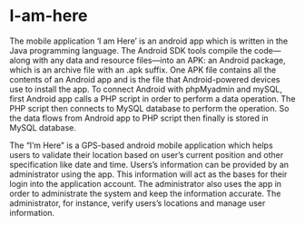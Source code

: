 # I-am-here 
The mobile application ‘I am Here’ is an android app which is written in the Java programming language. The Android SDK tools compile the code—along with any data and resource files—into an APK: an Android package, which is an archive file with an .apk suffix. One APK file contains all the contents of an Android app and is the file that Android-powered devices use to install the app.
To connect Android with phpMyadmin and mySQL, first Android app calls a PHP script in order to perform a data operation. The PHP script then connects to MySQL database to perform the operation. So the data flows from Android app to PHP script then finally is stored in MySQL database.

The “I’m Here” is a GPS-based android mobile application which helps users to validate their location based on user’s current position and other specification like date and time. Users’s information can be provided by an administrator using the app. This information will act as the bases for their login into the application account. The administrator also uses the app in order to administrate the system and keep the information accurate. The administrator, for instance, verify users’s locations and manage user information.

